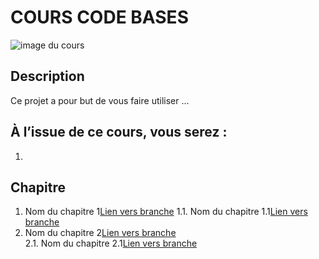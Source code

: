 # COURS CODE BASES
![image du cours](assets/images/cours/image-du-cours.png)

## Description

Ce projet a pour but de vous faire utiliser ...

## À l’issue de ce cours, vous serez :

1. 

## Chapitre

1. Nom du chapitre 1[Lien vers branche](https://github.com/RodrigueCalimia/cours-code-base)
1.1. Nom du chapitre 1.1[Lien vers branche](https://github.com/RodrigueCalimia/cours-code-base)<br>
2. Nom du chapitre 2[Lien vers branche](https://github.com/RodrigueCalimia/cours-code-base)<br>
2.1. Nom du chapitre 2.1[Lien vers branche](https://github.com/RodrigueCalimia/cours-code-base)<br>